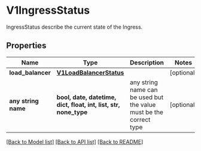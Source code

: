 # V1IngressStatus

IngressStatus describe the current state of the Ingress.

## Properties
Name | Type | Description | Notes
------------ | ------------- | ------------- | -------------
**load_balancer** | [**V1LoadBalancerStatus**](V1LoadBalancerStatus.md) |  | [optional] 
**any string name** | **bool, date, datetime, dict, float, int, list, str, none_type** | any string name can be used but the value must be the correct type | [optional]

[[Back to Model list]](../README.md#documentation-for-models) [[Back to API list]](../README.md#documentation-for-api-endpoints) [[Back to README]](../README.md)


